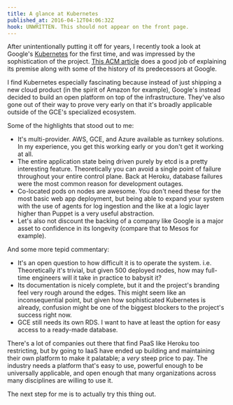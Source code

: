 ```yaml
---
title: A glance at Kubernetes
published_at: 2016-04-12T04:06:32Z
hook: UNWRITTEN. This should not appear on the front page.
---
```


After unintentionally putting it off for years, I recently took a look at
Google's [Kubernetes][kubernetes] for the first time, and was impressed by the
sophistication of the project. [This ACM article][acm] does a good job of
explaining its premise along with some of the history of its predecessors at
Google.

I find Kubernetes especially fascinating because instead of just shipping a new
cloud product (in the spirit of Amazon for example), Google's instead decided
to build an open platform on top of the infrastructure. They've also gone out
of their way to prove very early on that it's broadly applicable outside of the
GCE's specialized ecosystem.

Some of the highlights that stood out to me:

* It's multi-provider. AWS, GCE, and Azure available as turnkey solutions. In
  my experience, you get this working early or you don't get it working at all.
* The entire application state being driven purely by etcd is a pretty
  interesting feature. Theoretically you can avoid a single point of failure
  throughout your entire control plane. Back at Heroku, database failures were
  the most common reason for development outages.
* Co-located pods on nodes are awesome. You don't need these for the most basic
  web app deployment, but being able to expand your system with the use of
  agents for log ingestion and the like at a logic layer higher than Puppet is
  a very useful abstraction.
* Let's also not discount the backing of a company like Google is a major asset
  to confidence in its longevity (compare that to Mesos for example).

And some more tepid commentary:

* It's an open question to how difficult it is to operate the system. i.e.
  Theoretically it's trivial, but given 500 deployed nodes, how may full-time
  engineers will it take in practice to babysit it?
* Its documentation is nicely complete, but it and the project's branding feel
  very rough around the edges. This might seem like an inconsequential point,
  but given how sophisticated Kubernetes is already, confusion might be one of
  the biggest blockers to the project's success right now.
* GCE still needs its own RDS. I want to have at least the option for easy
  access to a ready-made database.

There's a lot of companies out there that find PaaS like Heroku too
restricting, but by going to IaaS have ended up building and maintaining their
own platform to make it palatable; a _very_ steep price to pay. The industry
needs a platform that's easy to use, powerful enough to be universally
applicable, and open enough that many organizations across many disciplines are
willing to use it.

The next step for me is to actually try this thing out.

[acm]: https://queue.acm.org/detail.cfm?id=2898444
[kubernetes]: http://kubernetes.io/
